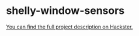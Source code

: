 # shelly-window-sensors


[You can find the full project description on Hackster.](https://www.hackster.io/gusgonnet/ble-door-window-alerts-432429)
